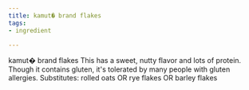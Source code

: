 ```yaml
---
title: kamut� brand flakes
tags:
- ingredient

---
```

kamut� brand flakes This has a sweet, nutty flavor and lots of protein. Though it contains gluten, it's tolerated by many people with gluten allergies. Substitutes: rolled oats OR rye flakes OR barley flakes

